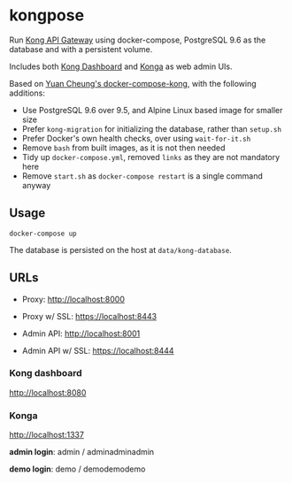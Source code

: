 # kongpose

Run [Kong API Gateway](https://konghq.com/kong-community-edition) using docker-compose, PostgreSQL 9.6 as the database and with a persistent volume.

Includes both [Kong Dashboard](https://github.com/PGBI/kong-dashboard) and
[Konga](https://github.com/pantsel/konga) as web admin UIs.

Based on [Yuan Cheung's docker-compose-kong](https://github.com/zhangyuan/docker-compose-kong), with the following additions:

- Use PostgreSQL 9.6 over 9.5, and Alpine Linux based image for smaller size
- Prefer `kong-migration` for initializing the database, rather than `setup.sh`
- Prefer Docker's own health checks, over using `wait-for-it.sh`
- Remove `bash` from built images, as it is not then needed
- Tidy up `docker-compose.yml`, removed `links` as they are not mandatory here
- Remove `start.sh` as `docker-compose restart` is a single command anyway


## Usage

    docker-compose up

The database is persisted on the host at `data/kong-database`.


## URLs

- Proxy: [http://localhost:8000](http://localhost:8000)
- Proxy w/ SSL: [https://localhost:8443](https://localhost:8443)

- Admin API: [http://localhost:8001](http://localhost:8001)
- Admin API w/ SSL: [https://localhost:8444](https://localhost:8444)

### Kong dashboard

[http://localhost:8080](http://localhost:8080)

### Konga

[http://localhost:1337](http://localhost:1337)

**admin login**: admin / adminadminadmin

**demo login**: demo / demodemodemo
